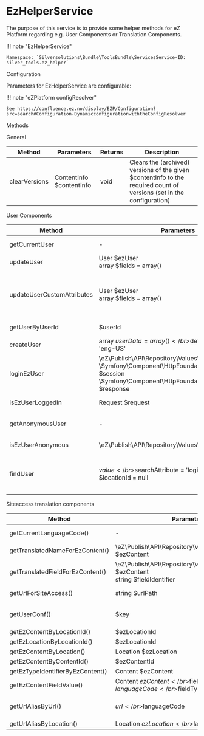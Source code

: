 # EzHelperService

The purpose of this service is to provide some helper methods for eZ Platform regarding e.g. User Components or Translation Components.

!!! note "EzHelperService"

    Namespace: `Silversolutions\Bundle\ToolsBundle\ServicesService-ID: silver_tools.ez_helper`

Configuration

Parameters for EzHelperService are configurable:

!!! note "eZPlatform configResolver"

    See https://confluence.ez.no/display/EZP/Configuration?src=search#Configuration-DynamicconfigurationwiththeConfigResolver

Methods

General

|Method|Parameters|Returns|Description|
|--- |--- |--- |--- |
|clearVersions|ContentInfo $contentInfo|void|Clears the (archived) versions of the given $contentInfo to the required count of versions (set in the configuration)|

User Components

|Method|Parameters|Returns|Description|
|--- |--- |--- |--- |
|getCurrentUser|-|\eZ\Publish\API\Repository\Values\User\User|Returns the current user from the default context|
|updateUser|User $ezUser</br>array $fields = array()|\eZ\Publish\API\Repository\Values\Content\Content|Updates eZ User content|
|updateUserCustomAttributes|User $ezUser</br>array $fields = array()|\eZ\Publish\API\Repository\Values\Content\Content|Updates eZ User content which is custom (like "customer_number", "customer_profile_data", etc.)|
|getUserByUserId|$userId|\eZ\Publish\API\Repository\Values\User\User|Returns an eZUser by user ID|
|createUser|array $userData = array()</br>$defaultLanguage = 'eng-US'|\eZ\Publish\API\Repository\Values\User\User|Creates an eZ user|
|loginEzUser|\eZ\Publish\API\Repository\Values\User\User $user</br>\Symfony\Component\HttpFoundation\Session\Session $session</br>\Symfony\Component\HttpFoundation\Response $response|-|Login as an eZ User|
|isEzUserLoggedIn|Request $request|boolean|Returns true if eZ user is logged in|
|getAnonymousUser|-|\eZ\Publish\API\Repository\Values\User\User|Returns the anonymous user for the current eZ context|
|isEzUserAnonymous|\eZ\Publish\API\Repository\Values\User\User $user|boolean|Returns true if given user is anonymous user|
|findUser|$value</br>$searchAttribute = 'login'</br>$locationId = null|\eZ\Publish\API\Repository\Values\User\User or null|Returns an user object by an attribute</br>Default attribute is 'login', but other like 'email' are possible|

Siteaccess translation components

|Method|Parameters|Returns|Description|
|--- |--- |--- |--- |
|getCurrentLanguageCode()|-|null|string</br>e.g. ger-DE|Returns the current siteaccess language if set in the configuration, otherwise null|
|getTranslatedNameForEzContent()|\eZ\Publish\API\Repository\Values\Content\Content $ezContent|string|Returns the translated name of the eZ content|
|getTranslatedFieldForEzContent()|\eZ\Publish\API\Repository\Values\Content\Content $ezContent</br>string $fieldIdentifier|\eZ\Publish\API\Repository\Values\Content\Field|null|Returns the translated field of the eZ content|
|getUrlForSiteAccess()|string $urlPath|string</br>e.g. home -> /de/home|Modifies the given url to the url for the current siteaccess|
|getUserConf()|$key|string|Returns the parameter value from the configuration for given $key and namespace self::ST_EZ_HELPER_CREATE_USER|
|getEzContentByLocationId()|$ezLocationId|Content|Returns eZ content by location ID|
|getEzLocationByLocationId()|$ezLocationId|Content|Returns eZ location by location ID|
|getEzContentByLocation()|Location $ezLocation|Content|Returns eZ content by eZ location|
|getEzContentByContentId()|$ezContentId|Content|Returns eZ content by content ID|
|getEzTypeIdentifierByEzContent()|Content $ezContent|string|Returns the eZ type identifier for given eZ content|
|getEzContentFieldValue()|Content $ezContent</br>$fieldIdentifier</br>$languageCode</br>$fieldType|null|mixed|Returns a field value for given eZ content by identifier|
|getUrlAliasByUrl()|$url</br>$languageCode|\eZ\Publish\API\Repository\Values\Content\URLAlias</br>@throws \eZ\Publish\API\Repository\Exceptions\NotFoundException|Looks up the URLAlias for the given url.|
|getUrlAliasByLocation()|Location $ezLocation</br>$languageCode|null|\eZ\Publish\API\Repository\Values\Content\URLAlias|Returns the URL alias for a given eZ location|
